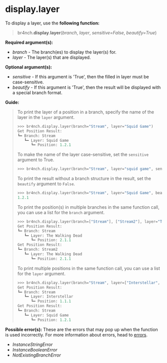 # display.layer

To display a layer, use the **following function:**

> br4nch.**display**.**layer**(*branch*, *layer*, *sensitive=False*, *beautify=True*)

**Required argument(s):**

- *branch* - The branch(es) to display the layer(s) for.
- *layer* - The layer(s) that are displayed.

**Optional argument(s):**

- *sensitive* - If this argument is 'True', then the filled in layer must be case-sensitive.
- *beautify* - If this argument is 'True', then the result will be displayed with a special branch format.

**Guide:**

> To print the layer of a position in a branch, specify the name of the layer in the `layer` argument.
>
> ```python
> >>> br4nch.display.layer(branch="Stream", layer="Squid Game")
> Get Position Result:
> ┗━ Branch: Stream
>    ┗━ Layer: Squid Game                  
>       ┗━ Position: 1.2.1
> ```
>
> To make the name of the layer case-sensitive, set the `sensitive` argument to True.
>
> ```python
> >>> br4nch.display.layer(branch="Stream", layer="squid game", sensitive=True)
> ```
>
> To print the result without a branch structure in the result, set the `beautify` argument to `False`.
>
> ```python
> >>> br4nch.display.layer(branch="Stream", layer="Squid Game", beautify=False)
> 1.2.1
> ```
>
> To print the position(s) in multiple branches in the same function call, you can use a list for the `branch` argument.
>
> ```python
> >>> br4nch.display.layer(branch=["Stream"], ["Stream2"], layer="The Walking Dead")
> Get Position Result:
> ┗━ Branch: Stream
>    ┗━ Layer: The Walking Dead              
>       ┗━ Position: 2.1.1
> Get Position Result:
> ┗━ Branch: Stream2
>    ┗━ Layer: The Walking Dead                
>       ┗━ Position: 2.1.1
> ```
>
> To print multiple positions in the same function call, you can use a list for the `layer` argument.
>
> ```python
> >>> br4nch.display.layer(branch="Stream", layer=["Interstellar", "Squid Game"])
> Get Position Result:
> ┗━ Branch: Stream
>    ┗━ Layer: Interstellar                 
>       ┗━ Position: 1.1.1
> Get Position Result:
> ┗━ Branch: Stream
>    ┗━ Layer: Squid Game                  
>       ┗━ Position: 1.2.1
> ```

**Possible error(s):**
These are the errors that may pop up when the function is used incorrectly.
For more information about errors, head to [errors](../../guides/errors.md).

- *InstanceStringError*
- *InstanceBooleanError*
- *NotExistingBranchError*

